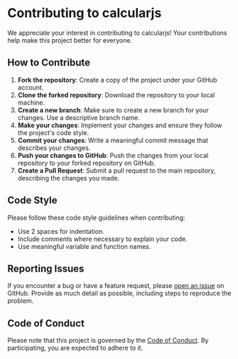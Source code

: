 # Contributing to calcularjs

We appreciate your interest in contributing to calcularjs! Your contributions help make this project better for everyone.

## How to Contribute

1. **Fork the repository**: Create a copy of the project under your GitHub account.
2. **Clone the forked repository**: Download the repository to your local machine.
3. **Create a new branch**: Make sure to create a new branch for your changes. Use a descriptive branch name.
4. **Make your changes**: Implement your changes and ensure they follow the project's code style.
5. **Commit your changes**: Write a meaningful commit message that describes your changes.
6. **Push your changes to GitHub**: Push the changes from your local repository to your forked repository on GitHub.
7. **Create a Pull Request**: Submit a pull request to the main repository, describing the changes you made.

## Code Style
Please follow these code style guidelines when contributing:
- Use 2 spaces for indentation.
- Include comments where necessary to explain your code.
- Use meaningful variable and function names.

## Reporting Issues
If you encounter a bug or have a feature request, please [open an issue](https://github.com/gloomystore/CalcularJS/issues) on GitHub. Provide as much detail as possible, including steps to reproduce the problem.

## Code of Conduct
Please note that this project is governed by the [Code of Conduct](./CODE_OF_CONDUCT.md). By participating, you are expected to adhere to it.